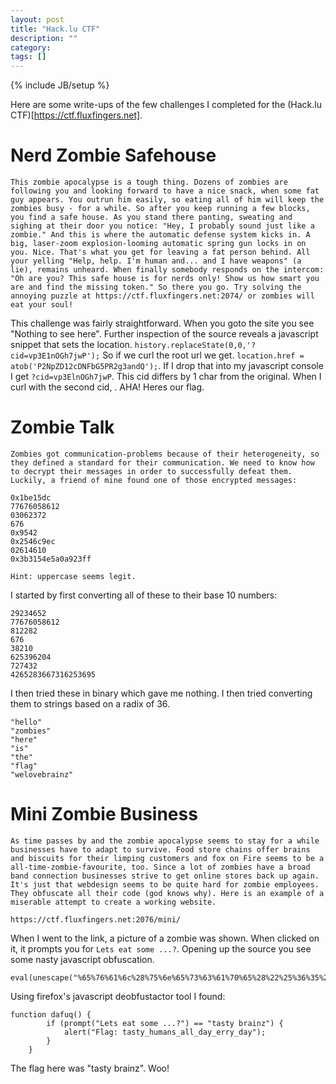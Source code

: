 ```yaml
---
layout: post
title: "Hack.lu CTF"
description: ""
category: 
tags: []
---
```

{% include JB/setup %}

Here are some write-ups of the few challenges I completed for the (Hack.lu CTF)[https://ctf.fluxfingers.net]. 

# Nerd Zombie Safehouse

```
This zombie apocalypse is a tough thing. Dozens of zombies are following you and looking forward to have a nice snack, when some fat guy appears. You outrun him easily, so eating all of him will keep the zombies busy - for a while. So after you keep running a few blocks, you find a safe house. As you stand there panting, sweating and sighing at their door you notice: "Hey, I probably sound just like a zombie." And this is where the automatic defense system kicks in. A big, laser-zoom explosion-looming automatic spring gun locks in on you. Nice. That's what you get for leaving a fat person behind. All your yelling "Help, help. I'm human and... and I have weapons" (a lie), remains unheard. When finally somebody responds on the intercom: "Oh are you? This safe house is for nerds only! Show us how smart you are and find the missing token." So there you go. Try solving the annoying puzzle at https://ctf.fluxfingers.net:2074/ or zombies will eat your soul!
```

This challenge was fairly straightforward. When you goto the site you see "Nothing to see here". Further inspection of the source reveals a javascript snippet that sets the location. <code>history.replaceState(0,0,'?cid=vp3E1nOGh7jwP');</code>
So if we curl the root url we get. <code>location.href = atob('P2NpZD12cDNFbG5PR2g3andQ');</code>. If I drop that into my javascript console I get <code>?cid=vp3ElnOGh7jwP</code>. This cid differs by 1 char from the original. When I curl with the second cid, <code><!-- The secret is 14574e443ef2331439d25dc9da3b617e :D --></code>. AHA! Heres our flag.

# Zombie Talk

```
Zombies got communication-problems because of their heterogeneity, so they defined a standard for their communication. We need to know how to decrypt their messages in order to successfully defeat them. Luckily, a friend of mine found one of those encrypted messages:

0x1be15dc
77676058612
03062372
676
0x9542
0x2546c9ec
02614610
0x3b3154e5a0a923ff

Hint: uppercase seems legit.
```

I started by first converting all of these to their base 10 numbers:
```
29234652
77676058612
812282
676
38210
625396204
727432
4265283667316253695
```

I then tried these in binary which gave me nothing. I then tried converting them to strings based on a radix of 36.
```
"hello"
"zombies"
"here"
"is"
"the"
"flag"
"welovebrainz"
```

# Mini Zombie Business

```
As time passes by and the zombie apocalypse seems to stay for a while businesses have to adapt to survive. Food store chains offer brains and biscuits for their limping customers and fox on Fire seems to be a all-time-zombie-favourite, too. Since a lot of zombies have a broad band connection businesses strive to get online stores back up again. It's just that webdesign seems to be quite hard for zombie employees. They obfuscate all their code (god knows why). Here is an example of a miserable attempt to create a working website.

https://ctf.fluxfingers.net:2076/mini/
```

When I went to the link, a picture of a zombie was shown. When clicked on it, it prompts you for <code>Lets eat some ...?</code>.
Opening up the source you see some nasty javascript obfuscation.
```
eval(unescape("%65%76%61%6c%28%75%6e%65%73%63%61%70%65%28%22%25%36%35%25%37%36%25%36%31%25%36%63%25%32%38%25%37%35%25%36%65%25%36%35%25%37%33%25%36%33%25%36%31%25%37%30%25%36%35%25%32%38%25%32%32%25%32%35%25%33%36%25%33%35%25%32%35
```

Using firefox's javascript deobfustactor tool I found:
```
function dafuq() {
        if (prompt("Lets eat some ...?") == "tasty brainz") {
            alert("Flag: tasty_humans_all_day_erry_day");
        }
    }
```

The flag here was "tasty brainz". Woo!



